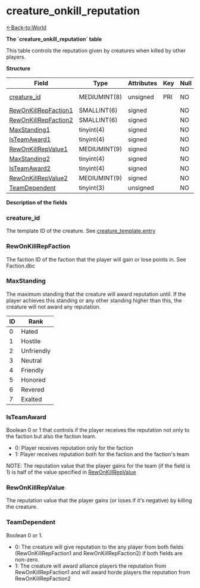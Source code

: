 # creature\_onkill\_reputation

[<-Back-to:World](database-world.md)

**The \`creature\_onkill\_reputation\` table**

This table controls the reputation given by creatures when killed by other players.

**Structure**

| Field                     | Type         | Attributes | Key | Null | Default | Extra | Comment             |
|---------------------------|--------------|------------|-----|------|---------|-------|---------------------|
| [creature_id][1]          | MEDIUMINT(8) | unsigned   | PRI | NO   | 0       |       | Creature Identifier |
| [RewOnKillRepFaction1][2] | SMALLINT(6)  | signed     |     | NO   | 0       |       |                     |
| [RewOnKillRepFaction2][3] | SMALLINT(6)  | signed     |     | NO   | 0       |       |                     |
| [MaxStanding1][4]         | tinyint(4)   | signed     |     | NO   | 0       |       |                     |
| [IsTeamAward1][5]         | tinyint(4)   | signed     |     | NO   | 0       |       |                     |
| [RewOnKillRepValue1][6]   | MEDIUMINT(9) | signed     |     | NO   | 0       |       |                     |
| [MaxStanding2][7]         | tinyint(4)   | signed     |     | NO   | 0       |       |                     |
| [IsTeamAward2][8]         | tinyint(4)   | signed     |     | NO   | 0       |       |                     |
| [RewOnKillRepValue2][9]   | MEDIUMINT(9) | signed     |     | NO   | 0       |       |                     |
| [TeamDependent][10]       | tinyint(3)   | unsigned   |     | NO   | 0       |       |                     |

[1]: #creature_id
[2]: #rewonkillrepfaction1
[3]: #rewonkillrepfaction2
[4]: #maxstanding1
[5]: #isteamaward1
[6]: #rewonkillrepvalue1
[7]: #maxstanding2
[8]: #isteamaward2
[9]: #rewonkillrepvalue2
[10]: #teamdependent

**Description of the fields**

### creature\_id

The template ID of the creature. See [creature\_template.entry](creature_template#creature_template-entry)

### RewOnKillRepFaction

The faction ID of the faction that the player will gain or lose points in. See Faction.dbc

### MaxStanding

The maximum standing that the creature will award reputation until. If the player achieves this standing or any other standing higher than this, the creature will not award any reputation.

| ID | Rank       |
|----|------------|
| 0  | Hated      |
| 1  | Hostile    |
| 2  | Unfriendly |
| 3  | Neutral    |
| 4  | Friendly   |
| 5  | Honored    |
| 6  | Revered    |
| 7  | Exalted    |

### IsTeamAward

Boolean 0 or 1 that controls if the player receives the reputation not only to the faction but also the faction team.

-   0: Player receives reputation only for the faction
-   1: Player receives reputation both for the faction and the faction's team

NOTE: The reputation value that the player gains for the team (if the field is 1) is half of the value specified in [RewOnKillRepValue](#creature_onkill_reputation-RewOnKillRepValue)

### RewOnKillRepValue

The reputation value that the player gains (or loses if it's negative) by killing the creature.

### TeamDependent

Boolean 0 or 1.

-   0: The creature will give reputation to the any player from both fields (RewOnKillRepFaction1 and RewOnKillRepFaction2) if both fields are non-zero.
-   1: The creature will award alliance players the reputation from RewOnKillRepFaction1 and will award horde players the reputation from RewOnKillRepFaction2
